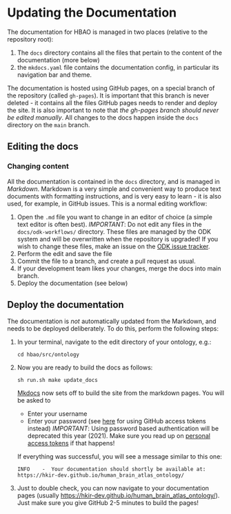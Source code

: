 # Updating the Documentation

The documentation for HBAO is managed in two places (relative to the repository root):

1. The `docs` directory contains all the files that pertain to the content of the documentation (more below)
2. the `mkdocs.yaml` file contains the documentation config, in particular its navigation bar and theme.

The documentation is hosted using GitHub pages, on a special branch of the repository (called `gh-pages`). It is important that this branch is never deleted - it contains all the files GitHub pages needs to render and deploy the site. It is also important to note that _the gh-pages branch should never be edited manually_. All changes to the docs happen inside the `docs` directory on the `main` branch.

## Editing the docs

### Changing content
All the documentation is contained in the `docs` directory, and is managed in _Markdown_. Markdown is a very simple and convenient way to produce text documents with formatting instructions, and is very easy to learn - it is also used, for example, in GitHub issues. This is a normal editing workflow:

1. Open the `.md` file you want to change in an editor of choice (a simple text editor is often best). _IMPORTANT_: Do not edit any files in the `docs/odk-workflows/` directory. These files are managed by the ODK system and will be overwritten when the repository is upgraded! If you wish to change these files, make an issue on the [ODK issue tracker](https://github.com/INCATools/ontology-development-kit/issues).
2. Perform the edit and save the file
3. Commit the file to a branch, and create a pull request as usual. 
4. If your development team likes your changes, merge the docs into main branch.
5. Deploy the documentation (see below)

## Deploy the documentation

The documentation is _not_ automatically updated from the Markdown, and needs to be deployed deliberately. To do this, perform the following steps:

1. In your terminal, navigate to the edit directory of your ontology, e.g.:
   ```
   cd hbao/src/ontology
   ```
2. Now you are ready to build the docs as follows:
   ```
   sh run.sh make update_docs
   ```
   [Mkdocs](https://www.mkdocs.org/) now sets off to build the site from the markdown pages. You will be asked to
    - Enter your username
    - Enter your password (see [here](https://docs.github.com/en/github/authenticating-to-github/creating-a-personal-access-token) for using GitHub access tokens instead)
      _IMPORTANT_: Using password based authentication will be deprecated this year (2021). Make sure you read up on [personal access tokens](https://docs.github.com/en/github/authenticating-to-github/creating-a-personal-access-token) if that happens!

   If everything was successful, you will see a message similar to this one:

   ```
   INFO    -  Your documentation should shortly be available at: https://hkir-dev.github.io/human_brain_atlas_ontology/ 
   ```
3. Just to double check, you can now navigate to your documentation pages (usually https://hkir-dev.github.io/human_brain_atlas_ontology/). 
   Just make sure you give GitHub 2-5 minutes to build the pages!



